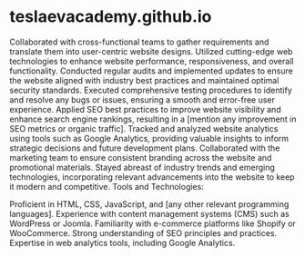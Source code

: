 # teslaevacademy.github.io

Collaborated with cross-functional teams to gather requirements and translate them into user-centric website designs.
Utilized cutting-edge web technologies to enhance website performance, responsiveness, and overall functionality.
Conducted regular audits and implemented updates to ensure the website aligned with industry best practices and maintained optimal security standards.
Executed comprehensive testing procedures to identify and resolve any bugs or issues, ensuring a smooth and error-free user experience.
Applied SEO best practices to improve website visibility and enhance search engine rankings, resulting in a [mention any improvement in SEO metrics or organic traffic].
Tracked and analyzed website analytics using tools such as Google Analytics, providing valuable insights to inform strategic decisions and future development plans.
Collaborated with the marketing team to ensure consistent branding across the website and promotional materials.
Stayed abreast of industry trends and emerging technologies, incorporating relevant advancements into the website to keep it modern and competitive.
Tools and Technologies:

Proficient in HTML, CSS, JavaScript, and [any other relevant programming languages].
Experience with content management systems (CMS) such as WordPress or Joomla.
Familiarity with e-commerce platforms like Shopify or WooCommerce.
Strong understanding of SEO principles and practices.
Expertise in web analytics tools, including Google Analytics.
